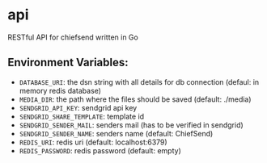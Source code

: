 # api
RESTful API for chiefsend written in Go


## Environment Variables:
- `DATABASE_URI`: the dsn string with all details for db connection (defaul: in memory redis database)
- `MEDIA_DIR`: the path where the files should be saved (default: ./media)
- `SENDGRID_API_KEY`: sendgrid api key
- `SENDGRID_SHARE_TEMPLATE`: template id
- `SENDGRID_SENDER_MAIL`: senders mail (has to be verified in sendgrid)
- `SENDGRID_SENDER_NAME`: senders name (default: ChiefSend)
- `REDIS_URI`: redis uri (default: localhost:6379)
- `REDIS_PASSWORD`: redis password (default: empty)
